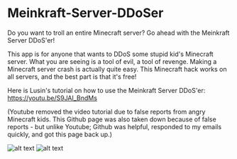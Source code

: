# Meinkraft-Server-DDoSer
Do you want to troll an entire Minecraft server? Go ahead with the Meinkraft Server DDoS'er!

This app is for anyone that wants to DDoS some stupid kid's Minecraft server.  What you are seeing is a tool of evil, a tool of revenge.  Making a Minecraft server crash is actually quite easy. This Minecraft hack works on all servers, and the best part is that it's free!

Here is Lusin's tutorial on how to use the Meinkraft Server DDoS'er: https://youtu.be/S9JAI_BndMs

(Youtube removed the video tutorial due to false reports from angry Minecraft kids.
This Github page was also taken down because of false reports - but unlike Youtube; Github was helpful, responded to my emails quickly, and got this page back up.)

![alt text](https://raw.githubusercontent.com/Lusin333/Meinkraft-Server-DDoSer/master/Meinkraft%20Server%20DDOS'er%20Icon%20-%20Lusin.png)
![alt text](https://raw.githubusercontent.com/Lusin333/Meinkraft-Server-DDoSer/master/Meinkraft%20Server%20DDoS'er%20Preview%20Pic.png)
